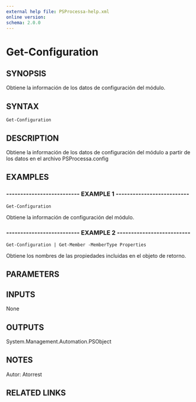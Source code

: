 ```yaml
---
external help file: PSProcessa-help.xml
online version: 
schema: 2.0.0
---
```


# Get-Configuration

## SYNOPSIS
Obtiene la información de los datos de configuración del módulo.

## SYNTAX

```
Get-Configuration
```

## DESCRIPTION
Obtiene la información de los datos de configuración del módulo a partir de los datos en el archivo PSProcessa.config

## EXAMPLES

### -------------------------- EXAMPLE 1 --------------------------
```
Get-Configuration
```

Obtiene la información de configuración del módulo.

### -------------------------- EXAMPLE 2 --------------------------
```
Get-Configuration | Get-Member -MemberType Properties
```

Obtiene los nombres de las propiedades incluidas en el objeto de retorno.

## PARAMETERS

## INPUTS

None

## OUTPUTS

System.Management.Automation.PSObject

## NOTES
Autor: Atorrest

## RELATED LINKS

